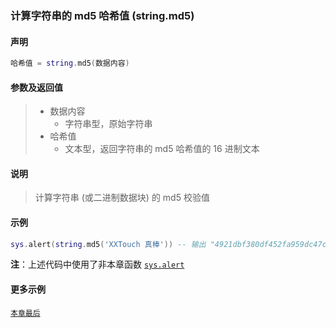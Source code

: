 ### 计算字符串的 md5 哈希值 (**string\.md5**)


#### 声明
```lua
哈希值 = string.md5(数据内容)
```


#### 参数及返回值
> - 数据内容
>   - 字符串型，原始字符串
> - 哈希值
>   - 文本型，返回字符串的 md5 哈希值的 16 进制文本


#### 说明
> 计算字符串 (或二进制数据块) 的 md5 校验值  


#### 示例  
```lua
sys.alert(string.md5('XXTouch 真棒')) -- 输出 "4921dbf380df452fa959dc47cef30e4b"
```
**注**：上述代码中使用了非本章函数 [`sys.alert`](/Handbook/sys/sys.alert.md)  


#### 更多示例  
[`本章最后`](/Handbook/ext-string/samples.md)  

